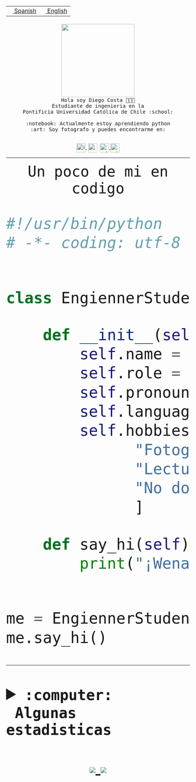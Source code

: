 <table border="0"  align="right">
 <tr><td><a href="README.md"><img src="https://upload.wikimedia.org/wikipedia/commons/thumb/8/89/Bandera_de_Espa%C3%B1a.svg/1200px-Bandera_de_Espa%C3%B1a.svg.png" height="10"> Spanish</a></td>
 <td><a href="README.en.md"><img src="https://upload.wikimedia.org/wikipedia/commons/a/a4/Flag_of_the_United_States.svg" height="10"> English</a></td></tr>
</table><br><br><br>


<p align="center">
  <img src="https://github.com/diegocostares/diegocostares/blob/main/Images/aaa2.gif?raw=true" height="200px">
  <br><samp>
    Hola soy Diego Costa 👨🏻‍💻<br>
    Estudiante de ingeniería en la <br>
    Pontificia Universidad Católica de Chile :school:<br>
  <br>
    :notebook: Actualmente estoy aprendiendo python <br>
    :art: Soy fotografo y puedes encontrarme en: <br>
  <br></samp>
  
</p>

<p align="center">
   <a href="https://instagram.com/diegocosta_no" target="blank">
    <img 
    align="center" src="https://cdn.jsdelivr.net/npm/simple-icons@3.0.1/icons/instagram.svg" alt="instagram" height="25px" width="25px" />
  </a>
  <a style="border: 3px solid; color: white;"href="https://t.me/diegocosta_no" target="blank">
  <img
  align="center" alt="Telegram" width="25px" src="https://icons-for-free.com/iconfiles/png/512/Telegram-1324888767380505522.png" />
</a>
<a href="https://api.whatsapp.com/send?phone=56971897835&text=Hola!" target="blank">
  <img
  align="center" alt="wtsp" width="25px" src="https://img.icons8.com/pastel-glyph/2x/whatsapp--v2.png" />
</a>
<a href="https://www.linkedin.com/in/diego-costa-786249213/" target="blank">
  <img
  align="center" alt="wtsp" width="25px" src="https://img.icons8.com/metro/452/linkedin.png" />
</a>

  </a>
</p>

---


<p align="center"><font size="25"><samp>Un poco de mi en codigo</samp></front></p>


```python
#!/usr/bin/python
# -*- coding: utf-8 -*-


class EngiennerStudent:

    def __init__(self):
        self.name = "Diego Costa"
        self.role = "Estudiante"
        self.pronouns = "he/him"
        self.language_spoken = ["es_CL", "en_US"]
        self.hobbies = [
              "Fotografia",
              "Lectura",
              "No dormir",
              ]

    def say_hi(self):
        print("¡Wena mundo!")


me = EngiennerStudent()
me.say_hi()
```
---
<details>
  <summary><b><samp>:computer: &nbsp;Algunas estadisticas</samp></b></summary>
  <br/></p>

<!--START_SECTION:waka-->
![Code Time](http://img.shields.io/badge/Code%20Time-620%20hrs%2024%20mins-blue)

**Soy nocturno 🦉** 

```text
🌞 Mañana     7 commits      ░░░░░░░░░░░░░░░░░░░░░░░░░   1.52% 
🌆 Día        135 commits    ███████░░░░░░░░░░░░░░░░░░   29.22% 
🌃 Tarde      174 commits    █████████░░░░░░░░░░░░░░░░   37.66% 
🌙 Noche      146 commits    ████████░░░░░░░░░░░░░░░░░   31.6%

```
📅 **Soy más productivo los Miércoles** 

```text
Lunes        36 commits     ██░░░░░░░░░░░░░░░░░░░░░░░   7.79% 
Martes       49 commits     ██░░░░░░░░░░░░░░░░░░░░░░░   10.61% 
Miércoles    141 commits    ███████░░░░░░░░░░░░░░░░░░   30.52% 
Jueves       62 commits     ███░░░░░░░░░░░░░░░░░░░░░░   13.42% 
Viernes      23 commits     █░░░░░░░░░░░░░░░░░░░░░░░░   4.98% 
Sábado       60 commits     ███░░░░░░░░░░░░░░░░░░░░░░   12.99% 
Domingo      91 commits     █████░░░░░░░░░░░░░░░░░░░░   19.7%

```


📊 **Esta semana me dediqué a** 

```text
🐱‍💻 Proyectos: 
cliente                  1 hr 56 mins        ████████████░░░░░░░░░░░░░   47.93% 
servidor                 1 hr 39 mins        ██████████░░░░░░░░░░░░░░░   40.76% 
T3                       14 mins             █░░░░░░░░░░░░░░░░░░░░░░░░   6.0% 
peakyblinder47           12 mins             █░░░░░░░░░░░░░░░░░░░░░░░░   4.97% 
BDD47y74                 0 secs              ░░░░░░░░░░░░░░░░░░░░░░░░░   0.32%

```


 Last Updated on 10/07/2022 18:28:17 UTC
<!--END_SECTION:waka-->
  
  

 <p align="center"> <img src="https://github-readme-stats.vercel.app/api?username=diegocostares&show_icons=true&theme=ayu-mirage" alt="abhisheknaiidu" /></p>
 
</details>

<p align=center>
  <a href="https://github.com/diegocostares">
    <img src="https://badges.pufler.dev/visits/diegocostares/diegocostares?style=flat-square&color=black&logo=github">
  </a>
  <a href="https://github.com/diegocostares?tab=repositories">
    <img src="https://badges.pufler.dev/repos/diegocostares?style=flat-square&color=black&logo=github">
  </a>
</p>

